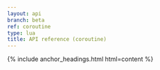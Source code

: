 ```yaml
---
layout: api
branch: beta
ref: coroutine
type: lua
title: API reference (coroutine)
---
```

{% include anchor_headings.html html=content %}